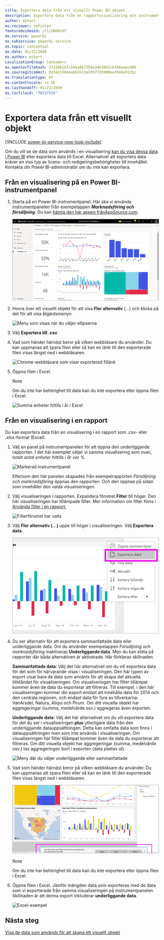 ```yaml
---
title: Exportera data från ett visuellt Power BI-objekt
description: Exportera data från en rapportvisualisering och instrumentpanelvisualisering och visa dem i Excel.
author: mihart
ms.reviewer: cmfinlan
featuredvideoid: jtlLGRKBvXY
ms.service: powerbi
ms.subservice: powerbi-service
ms.topic: conceptual
ms.date: 01/22/2020
ms.author: mihart
LocalizationGroup: Consumers
ms.openlocfilehash: 27128618fc594a8b7259a3de3862c6766eaecd86
ms.sourcegitcommit: 02342150eeab52b13a37b7725900eaf84de912bc
ms.translationtype: HT
ms.contentlocale: sv-SE
ms.lasthandoff: 01/23/2020
ms.locfileid: "76537535"
---
```

# <a name="export-data-from-a-visual"></a>Exportera data från ett visuellt objekt

[!INCLUDE [power-bi-service-new-look-include](../includes/power-bi-service-new-look-include.md)]

Om du vill se de data som används i en visualisering [kan du visa dessa data i Power BI](end-user-show-data.md) eller exportera data till Excel. Alternativet att exportera data kräver en viss typ av licens- och redigeringsbehörigheter till innehållet. Kontakta din Power BI-administratör om du inte kan exportera. 

## <a name="from-a-visual-on-a-power-bi-dashboard"></a>Från en visualisering på en Power BI-instrumentpanel

1. Starta på en Power BI-instrumentpanel. Här ska vi använda instrumentpanelen från exempelappen ***Marknadsföring och försäljning***. Du kan [hämta den här appen frånAppSource.com](https://appsource.microsoft.com/product/power-bi/microsoft-retail-analysis-sample.salesandmarketingsample-preview?flightCodes=e2b06c7a-a438-4d99-9eb6-4324ce87f282).

    ![Appinstrumentpanel](media/end-user-export/power-bi-dashboards.png)

2. Hovra över ett visuellt objekt för att visa **Fler alternativ** (...) och klicka på det för att visa åtgärdsmenyn.

    ![Meny som visas när du väljer ellipserna](media/end-user-export/power-bi-options-menu.png)

3. Välj **Exportera till .csv**.

4. Vad som händer härnäst beror på vilken webbläsare du använder. Du kan uppmanas att spara filen eller så kan en länk till den exporterade filen visas längst ned i webbläsaren. 

    ![Chrome-webbläsare som visar exporterad fillänk](media/end-user-export/power-bi-dashboard-exports.png)

5. Öppna filen i Excel. 

    > [!NOTE]
    > Om du inte har behörighet till data kan du inte exportera eller öppna filen i Excel.  

    ![Summa enheter hittils i år i Excel](media/end-user-export/power-bi-excel.png)


## <a name="from-a-visual-in-a-report"></a>Från en visualisering i en rapport
Du kan exportera data från en visualisering i en rapport som .csv- eller .xlsx-format (Excel). 

1. Välj en panel på instrumentpanelen för att öppna den underliggande rapporten.  I det här exemplet väljer vi samma visualisering som ovan, *totalt antal enheter hittills i år var %.* 

    ![Markerad instrumentpanel](media/end-user-export/power-bi-export-reports.png)

    Eftersom den här panelen skapades från exempelrapporten *Försäljning och marknadsföring* öppnas den rapporten. Och den öppnas på sidan som innehåller den valda visualiseringen. 

2. Välj visualiseringen i rapporten. Expandera fönstret **Filter** till höger. Den här visualiseringen har tillämpade filter. Mer information om filter finns i [Använda filter i en rapport.](end-user-report-filter.md)

    ![Filterfönstret har valts](media/end-user-export/power-bi-export-filter.png)


3. Välj **Fler alternativ (...)** uppe till höger i visualiseringen. Välj **Exportera data**.

    ![Markerade exporterade data från listrutan](media/end-user-export/power-bi-export-report.png)

4. Du ser alternativ för att exportera sammanfattade data eller underliggande data. Om du använder exempelappen *Försäljning och marknadsföring* inaktiveras **Underliggande data**. Men du kan stöta på rapporter där båda alternativen är aktiverade. Här förklaras skillnaden.

    **Sammanfattade data**: Välj det här alternativet om du vill exportera data för det som för närvarande visas i visualiseringen.  Den här typen av export visar bara de data som använts för att skapa det aktuella tillståndet för visualiseringen. Om visualiseringen har filter tillämpat kommer även de data du exporterar att filtreras. Till exempel, i den här visualiseringen kommer din export endast att innehålla data för 2014 och den centrala regionen, och endast data för fyra av tillverkarna: VanArsdel, Natura, Aliqui och Pirum. Om ditt visuella objekt har aggregeringar (summa, medelvärde osv.) aggregeras även exporten. 
  

    **Underliggande data**: Välj det här alternativet om du vill exportera data för det du ser i visualiseringen **plus** ytterligare data från den underliggande datauppsättningen.  Detta kan omfatta data som finns i datauppsättningen men som inte används i visualiseringen. Om visualiseringen har filter tillämpat kommer även de data du exporterar att filtreras.  Om ditt visuella objekt har aggregeringar (summa, medelvärde osv.) tas aggregeringen bort i exporten (data plattas ut). 

    ![Meny där du väljer underliggande eller sammanfattade](media/end-user-export/power-bi-export-underlying.png)

5. Vad som händer härnäst beror på vilken webbläsare du använder. Du kan uppmanas att spara filen eller så kan en länk till den exporterade filen visas längst ned i webbläsaren. 

    ![Exporterad fil visas i webbläsaren Microsoft Edge](media/end-user-export/power-bi-export-edge-browser.png)

    > [!NOTE]
    > Om du inte har behörighet till data kan du inte exportera eller öppna filen i Excel.  


6. Öppna filen i Excel. Jämför mängden data som exporteras med de data som vi exporterade från samma visualiseringen på instrumentpanelen. Skillnaden är att denna export inkluderar **underliggande data**. 

    ![Excel-exempel](media/end-user-export/power-bi-underlying.png)

## <a name="next-steps"></a>Nästa steg

[Visa de data som används för att skapa ett visuellt objekt](end-user-show-data.md)